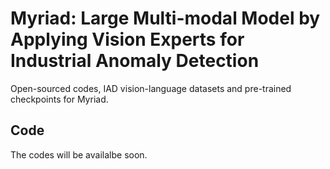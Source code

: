 # Myriad: Large Multi-modal Model by Applying Vision Experts for Industrial Anomaly Detection
Open-sourced codes, IAD vision-language datasets and pre-trained checkpoints for Myriad.

## Code
The codes will be availalbe soon.
